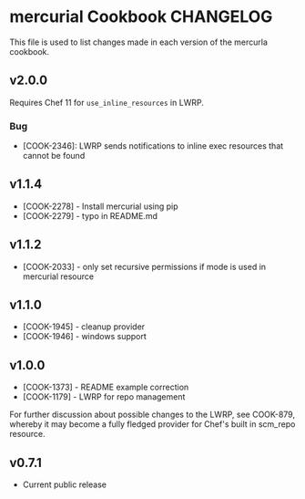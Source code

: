 mercurial Cookbook CHANGELOG
============================
This file is used to list changes made in each version of the mercurla cookbook.


v2.0.0
------
Requires Chef 11 for `use_inline_resources` in LWRP.

### Bug
- [COOK-2346]: LWRP sends notifications to inline exec resources that cannot be found

v1.1.4
------
- [COOK-2278] - Install mercurial using pip
- [COOK-2279] - typo in README.md

v1.1.2
------
- [COOK-2033] - only set recursive permissions if mode is used in mercurial resource

v1.1.0
------
- [COOK-1945] - cleanup provider
- [COOK-1946] - windows support

v1.0.0
------
- [COOK-1373] - README example correction
- [COOK-1179] - LWRP for repo management

For further discussion about possible changes to the LWRP, see COOK-879, whereby it may become a fully fledged provider for Chef's built in scm_repo resource.

v0.7.1
------
- Current public release

